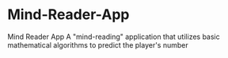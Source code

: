 # Mind-Reader-App
Mind Reader App
A "mind-reading" application that utilizes basic mathematical algorithms to predict the player's number
